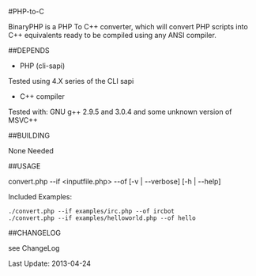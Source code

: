 #PHP-to-C
 
BinaryPHP is a PHP To C++ converter, which will convert PHP scripts into C++ equivalents ready to be compiled using any ANSI compiler.


##DEPENDS
  * PHP (cli-sapi)
  
  Tested using 4.X series of the CLI sapi

  * C++ compiler
  
  Tested with: GNU g++ 2.9.5 and 3.0.4 and some unknown version of MSVC++


##BUILDING

  None Needed


##USAGE

  convert.php --if <inputfile.php> --of <output> [-v | --verbose] [-h | --help]

  Included Examples:
  
    ./convert.php --if examples/irc.php --of ircbot
    ./convert.php --if examples/helloworld.php --of hello


##CHANGELOG

  see ChangeLog 
  
Last Update: 2013-04-24
